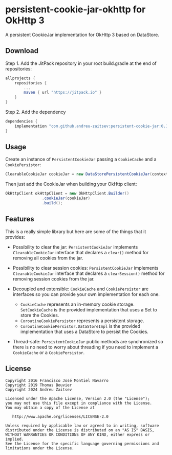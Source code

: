 # persistent-cookie-jar-okhttp for OkHttp 3

A persistent CookieJar implementation for OkHttp 3 based on DataStore.

## Download

Step 1. Add the JitPack repository in your root build.gradle at the end of repositories:

```groovy
allprojects {
    repositories {
        ...
        maven { url "https://jitpack.io" }
    }
}
```

Step 2. Add the dependency

```groovy
dependencies {
    implementation "com.github.andreu-zaitsev:persistent-cookie-jar:0.1.0"
}
```

## Usage

Create an instance of `PersistentCookieJar` passing a `CookieCache` and a `CookiePersistor`:

```java
ClearableCookieJar cookieJar = new DataStorePersistentCookieJar(context);
```

Then just add the CookieJar when building your OkHttp client:

```java
OkHttpClient okHttpClient = new OkHttpClient.Builder()
                .cookieJar(cookieJar)
                .build();
```

## Features

This is a really simple library but here are some of the things that it provides:
* Possibility to clear the jar: `PersistentCookieJar` implements `ClearableCookieJar` interface that declares a `clear()` method for removing all cookies from the jar.

* Possibility to clear session cookies: `PersistentCookieJar` implements `ClearableCookieJar` interface that declares a `clearSession()` method for removing session cookies from the jar.

* Decoupled and extensible: `CookieCache` and `CookiePersistor` are interfaces so you can provide your own implementation for each one.
    * `CookieCache` represents an in-memory cookie storage. `SetCookieCache` is the provided implementation that uses a Set to store the Cookies.
    * `CoroutineCookiePersistor` represents a persistent storage.
    * `CoroutineCookiePersistor.DataStoreImpl` is the provided implementation that uses a DataStore to persist the Cookies.

* Thread-safe: `PersistentCookieJar` public methods are synchronized so there is no need to worry about threading if you need to implement a `CookieCache` or a `CookiePersistor`.

## License

    Copyright 2016 Francisco José Montiel Navarro
    Copyright 2019 Thomas Bouvier
    Copyright 2024 Andreu Zaitsev

    Licensed under the Apache License, Version 2.0 (the "License");
    you may not use this file except in compliance with the License.
    You may obtain a copy of the License at

       http://www.apache.org/licenses/LICENSE-2.0

    Unless required by applicable law or agreed to in writing, software
    distributed under the License is distributed on an "AS IS" BASIS,
    WITHOUT WARRANTIES OR CONDITIONS OF ANY KIND, either express or implied.
    See the License for the specific language governing permissions and
    limitations under the License.
